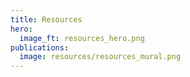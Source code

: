 ```yaml
---
title: Resources
hero:
  image_ft: resources_hero.png
publications:
  image: resources/resources_mural.png
---
```

